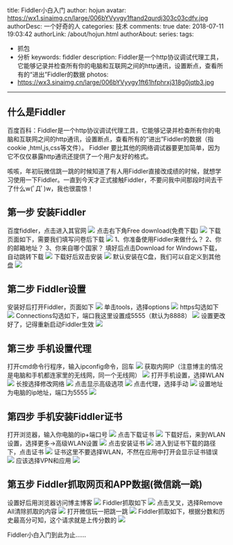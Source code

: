 title: Fiddler小白入门
author: hojun
avatar: https://wx1.sinaimg.cn/large/006bYVyvgy1ftand2qurdj303c03cdfv.jpg
authorDesc: 一个好奇的人
categories: 技术
comments: true
date: 2018-07-11 19:03:42
authorLink: /about/hojun.html
authorAbout:
series:
tags:
 - 抓包
 - 分析
keywords: fiddler
description: Fiddler是一个http协议调试代理工具，它能够记录并检查所有你的电脑和互联网之间的http通讯，设置断点，查看所有的“进出”Fiddler的数据
photos:
 - https://wx3.sinaimg.cn/large/006bYVyvgy1ft61hfphrxj318g0jqtb3.jpg
---
## 什么是Fiddler
百度百科：Fiddler是一个http协议调试代理工具，它能够记录并检查所有你的电脑和互联网之间的http通讯，设置断点，查看所有的“进出”Fiddler的数据（指  cookie  ,html,js,css等文件）。 Fiddler 要比其他的网络调试器要更加简单，因为它不仅仅暴露http通讯还提供了一个用户友好的格式。

咳咳，年初玩微信跳一跳的时候知道了有人用Fiddler直接改成绩的时候，就想学习使用一下Fiddler。一直到今天才正式接触Fiddler，不要问我中间那段时间去干了什么w(ﾟДﾟ)w，我也很震惊！

## 第一步 安装Fiddler
百度fiddler，点击进入其官网
![](https://wx2.sinaimg.cn/large/006bYVyvgy1ft61hf0klpj30mk0dt74n.jpg)
点击右下角Free download(免费下载)
![](https://wx3.sinaimg.cn/large/006bYVyvgy1ft61hfphrxj318g0jqtb3.jpg)
下载页面如下，需要我们填写问卷后下载
![](https://wx3.sinaimg.cn/large/006bYVyvgy1ft61hg9o48j311l0jiglq.jpg)
1、你准备使用Fiddler来做什么？ 2、你的邮箱地址？ 3、你来自哪个国家？
填好后点击Download for Windows下载，自动跳转下载
![](https://wx3.sinaimg.cn/large/006bYVyvgy1ft61hgx164j31270m9t8z.jpg)
下载好后双击安装
![](https://wx4.sinaimg.cn/large/006bYVyvgy1ft61h8ca7zj30bu0840th.jpg)
默认安装在C盘，我们可以自定义到其他盘
![](https://wx3.sinaimg.cn/large/006bYVyvgy1ft61h8wheoj30bu08474i.jpg)

## 第二步 Fiddler设置

安装好后打开Fiddler，页面如下
![](https://wx4.sinaimg.cn/large/006bYVyvgy1ft61hbckokj310b0lcmzm.jpg)
单击tools，选择options
![](https://wx1.sinaimg.cn/large/006bYVyvgy1ft61hbtvnnj31080lcaal.jpg)
https勾选如下
![](https://wx1.sinaimg.cn/large/006bYVyvgy1ft61hci0i1j30fi0aggll.jpg)
Connections勾选如下，端口我这里设置成5555（默认为8888）
![](https://wx4.sinaimg.cn/large/006bYVyvgy1ft61hd38cej30fi0agmx6.jpg)
设置更改好了，记得重新启动Fiddler生效
![](https://wx4.sinaimg.cn/large/006bYVyvgy1ft61hbckokj310b0lcmzm.jpg)

## 第三步 手机设置代理

打开cmd命令行程序，输入ipconfig命令，回车
![](https://wx3.sinaimg.cn/large/006bYVyvgy1ft61hds9znj30ra0e9q3d.jpg)
获取内网IP（注意博主的情况是电脑和手机都连家里的无线网，同一个无线网）
![](https://wx4.sinaimg.cn/large/006bYVyvgy1ft61heez82j30r80e7jsr.jpg)
打开手机设置，选择WLAN
![](https://wx1.sinaimg.cn/large/006bYVyvgy1ft5vhlve9jj30go0qogn0.jpg)
长按选择修改网络
![](https://wx3.sinaimg.cn/large/006bYVyvgy1ft5vhj6kctj30go0qoabh.jpg)
点击显示高级选项
![](https://wx3.sinaimg.cn/large/006bYVyvgy1ft5vhldw3xj30go0qo75a.jpg)
点击代理，选择手动
![](https://wx4.sinaimg.cn/large/006bYVyvgy1ft5vhmqredj30go0qojsk.jpg)
设置地址为电脑的ip地址，端口为5555
![](https://wx4.sinaimg.cn/large/006bYVyvgy1ft5vhn61kej30go0qoab8.jpg)

## 第四步 手机安装Fiddler证书

打开浏览器，输入你电脑的ip+端口号
![](https://wx2.sinaimg.cn/large/006bYVyvgy1ft5vhi2bgwj30go0qomxj.jpg)
点击下载证书
![](https://wx1.sinaimg.cn/large/006bYVyvgy1ft5vhkxprsj30go0qodge.jpg)
下载好后，来到WLAN设置，选择更多->高级WLAN设置
![](https://wx1.sinaimg.cn/large/006bYVyvgy1ft5vhkh40nj30go0qo75p.jpg)
点击安装证书
![](https://wx2.sinaimg.cn/large/006bYVyvgy1ft5vho68qfj30go0qo0tq.jpg)
进入到证书下载的路径下，点击证书
![](https://wx1.sinaimg.cn/large/006bYVyvgy1ft5vhnp52oj30go0qodg0.jpg)
证书这里不要选择WLAN，不然在应用中打开会显示证书错误
![](https://wx1.sinaimg.cn/large/006bYVyvgy1ft5vhhkxbnj30go0qogmf.jpg)
应该选择VPN和应用
![](https://wx3.sinaimg.cn/large/006bYVyvgy1ft5vhjwkqhj30go0qot9j.jpg)

## 第五步 Fiddler抓取网页和APP数据(微信跳一跳)

设置好后用浏览器访问博主博客
![](https://wx4.sinaimg.cn/large/006bYVyvgy1ft5vhimg6oj30go0qogn6.jpg)
Fiddler抓取如下
![](https://wx4.sinaimg.cn/large/006bYVyvgy1ft61hau6r1j310a0lcmz3.jpg)
点击叉叉，选择Remove All清除抓取的内容
![](https://wx3.sinaimg.cn/large/006bYVyvgy1ft61ha990pj310a0lc0ub.jpg)
打开微信玩一把跳一跳
![](https://wx3.sinaimg.cn/large/006bYVyvgy1ft5vhmbbu8j30go0qowex.jpg)
Fiddler抓取如下，根据分数和历史最高分可知，这个请求就是上传分数的
![](https://wx2.sinaimg.cn/large/006bYVyvgy1ft61h9l210j31070lcmxz.jpg)

Fiddler小白入门到此为止......
